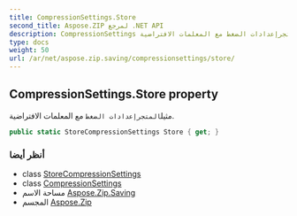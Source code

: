 ```yaml
---
title: CompressionSettings.Store
second_title: Aspose.ZIP لمرجع .NET API
description: CompressionSettings ملكية. مثيلالمتجرإعدادات الضغط مع المعلمات الافتراضية.
type: docs
weight: 50
url: /ar/net/aspose.zip.saving/compressionsettings/store/
---
```

## CompressionSettings.Store property

مثيل`المتجرإعدادات الضغط` مع المعلمات الافتراضية.

```csharp
public static StoreCompressionSettings Store { get; }
```

### أنظر أيضا

* class [StoreCompressionSettings](../../storecompressionsettings/)
* class [CompressionSettings](../)
* مساحة الاسم [Aspose.Zip.Saving](../../compressionsettings/)
* المجسم [Aspose.Zip](../../../)


